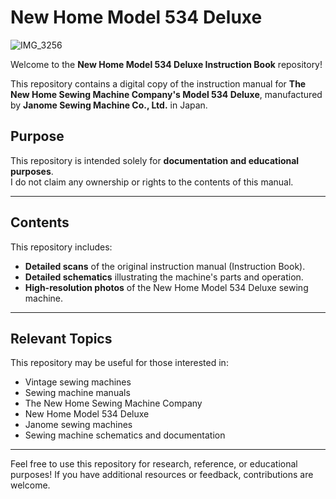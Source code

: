 # New Home Model 534 Deluxe
![IMG_3256](https://github.com/user-attachments/assets/2556a84c-2d23-4a5f-883f-f40ffe1d7261)


Welcome to the **New Home Model 534 Deluxe Instruction Book** repository!  

This repository contains a digital copy of the instruction manual for **The New Home Sewing Machine Company's Model 534 Deluxe**, manufactured by **Janome Sewing Machine Co., Ltd.** in Japan.  

## Purpose  
This repository is intended solely for **documentation and educational purposes**.  
I do not claim any ownership or rights to the contents of this manual.  

---

## Contents  
This repository includes:  
- **Detailed scans** of the original instruction manual (Instruction Book).  
- **Detailed schematics** illustrating the machine's parts and operation.  
- **High-resolution photos** of the New Home Model 534 Deluxe sewing machine.  

---

## Relevant Topics  
This repository may be useful for those interested in:  
- Vintage sewing machines  
- Sewing machine manuals  
- The New Home Sewing Machine Company  
- New Home Model 534 Deluxe  
- Janome sewing machines  
- Sewing machine schematics and documentation  

---

Feel free to use this repository for research, reference, or educational purposes! If you have additional resources or feedback, contributions are welcome.  
